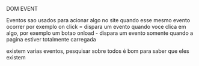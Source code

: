 DOM EVENT

Eventos sao usados para acionar algo no site quando esse mesmo evento ocorrer
por exemplo
on click = dispara um evento quando voce clica em algo, por exemplo um botao
onload - dispara um evento somente quando a pagina estiver totalmente carregada

existem varias eventos, pesquisar sobre todos é bom para saber que eles existem